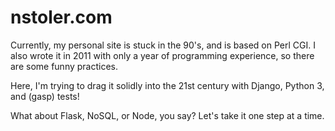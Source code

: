 # nstoler.com

Currently, my personal site is stuck in the 90's, and is based on Perl CGI. I also wrote it in 2011 with only a year of programming experience, so there are some funny practices.

Here, I'm trying to drag it solidly into the 21st century with Django, Python 3, and (gasp) tests!

What about Flask, NoSQL, or Node, you say? Let's take it one step at a time.
